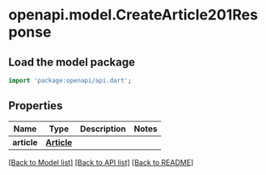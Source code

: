 # openapi.model.CreateArticle201Response

## Load the model package
```dart
import 'package:openapi/api.dart';
```

## Properties
Name | Type | Description | Notes
------------ | ------------- | ------------- | -------------
**article** | [**Article**](Article.md) |  | 

[[Back to Model list]](../README.md#documentation-for-models) [[Back to API list]](../README.md#documentation-for-api-endpoints) [[Back to README]](../README.md)


